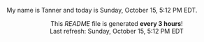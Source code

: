 My name is Tanner and today is Sunday, October 15, 5:12 PM EDT.

<p align="center">This <i>README</i> file is generated <b>every 3 hours</b>!</br>Last refresh: Sunday, October 15, 5:12 PM EDT<br /></p>
